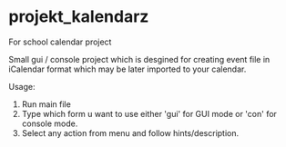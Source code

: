 # projekt_kalendarz
For school calendar project

Small gui / console project which is desgined for creating event file in iCalendar format which may be later imported to your calendar.

Usage:
1. Run main file
2. Type which form u want to use either 'gui' for GUI mode or 'con' for console mode.
3. Select any action from menu and follow hints/description.
